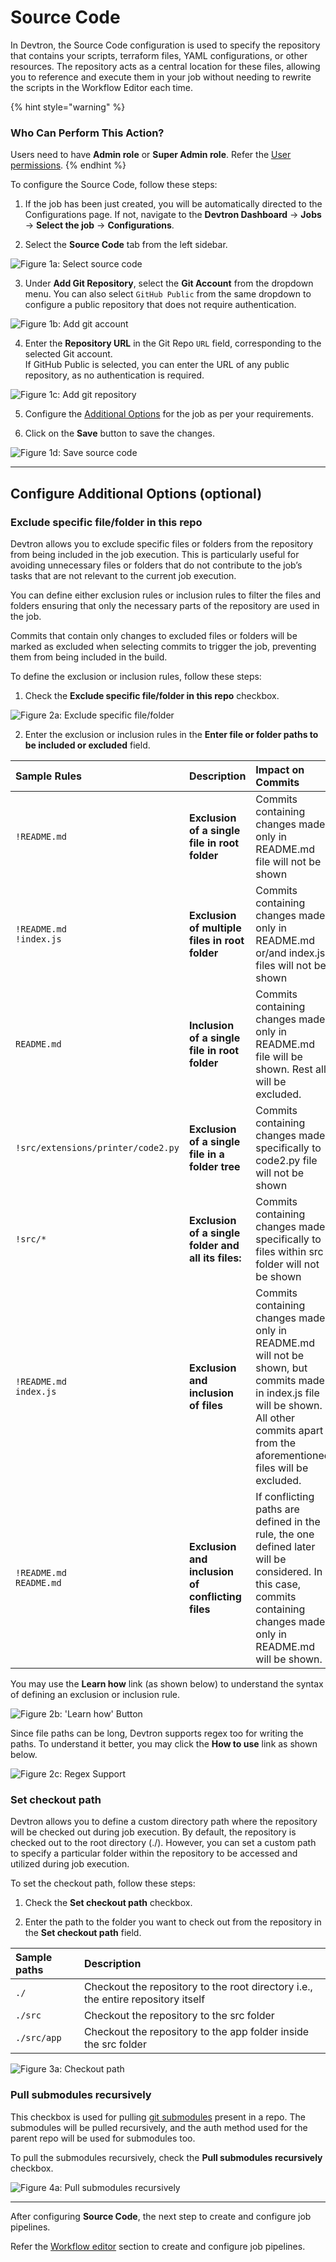 # Source Code

In Devtron, the Source Code configuration is used to specify the repository that contains your scripts, terraform files, YAML configurations, or other resources. The repository acts as a central location for these files, allowing you to reference and execute them in your job without needing to rewrite the scripts in the Workflow Editor each time.

{% hint style="warning" %}
### Who Can Perform This Action?
Users need to have **Admin role** or **Super Admin role**.
Refer the [User permissions](../../global-configurations/authorization/user-access.md#roles-available-for-jobs).
{% endhint %}

To configure the Source Code, follow these steps:

1. If the job has been just created, you will be automatically directed to the Configurations page. If not, navigate to the **Devtron Dashboard** → **Jobs** → **Select the job** → **Configurations**.

2. Select the **Source Code** tab from the left sidebar.

 ![Figure 1a: Select source code](https://devtron-public-asset.s3.us-east-2.amazonaws.com/images/create-job/source-code.jpg)

3. Under **Add Git Repository**, select the **Git Account** from the dropdown menu. You can also select `GitHub Public` from the same dropdown to configure a public repository that does not require authentication.

 ![Figure 1b: Add git account](https://devtron-public-asset.s3.us-east-2.amazonaws.com/images/create-job/source-code-git-account.jpg)

4. Enter the **Repository URL** in the Git Repo `URL` field, corresponding to the selected Git account.<br>
If GitHub Public is selected, you can enter the URL of any public repository, as no authentication is required. 

 ![Figure 1c: Add git repository](https://devtron-public-asset.s3.us-east-2.amazonaws.com/images/create-job/source-code-repo-url.jpg)

5. Configure the [Additional Options](#configure-additional-options-optional) for the job as per your requirements.

6. Click on the **Save** button to save the changes.

 ![Figure 1d: Save source code](https://devtron-public-asset.s3.us-east-2.amazonaws.com/images/create-job/source-code-save.jpg)

---

## Configure Additional Options (optional)

### Exclude specific file/folder in this repo

Devtron allows you to exclude specific files or folders from the repository from being included in the job execution. This is particularly useful for avoiding unnecessary files or folders that do not contribute to the job’s tasks that are not relevant to the current job execution. 

You can define either exclusion rules or inclusion rules to filter the files and folders ensuring that only the necessary parts of the repository are used in the job.

Commits that contain only changes to excluded files or folders will be marked as excluded when selecting commits to trigger the job, preventing them from being included in the build.

To define the exclusion or inclusion rules, follow these steps:

1. Check the **Exclude specific file/folder in this repo** checkbox.

 ![Figure 2a: Exclude specific file/folder](https://devtron-public-asset.s3.us-east-2.amazonaws.com/images/create-job/source-code-exclude-files.jpg)

2. Enter the exclusion or inclusion rules in the **Enter file or folder paths to be included or excluded** field.

 | Sample Rules | Description | Impact on Commits |
 |:---|:---|:---|
 | `!README.md` | **Exclusion of a single file in root folder** | Commits containing changes made only in README.md file will not be shown |
 | `!README.md` <br /> `!index.js` | **Exclusion of multiple files in root folder** |  Commits containing changes made only in README.md or/and index.js files will not be shown |
 |  `README.md` | **Inclusion of a single file in root folder** | Commits containing changes made only in README.md file will be shown. Rest all will be excluded. |
 |  `!src/extensions/printer/code2.py` | **Exclusion of a single file in a folder tree** |Commits containing changes made specifically to code2.py file will not be shown |
 |  `!src/*` | **Exclusion of a single folder and all its files:** |Commits containing changes made specifically to files within src folder will not be shown |
 |  `!README.md` <br/> `index.js` | **Exclusion and inclusion of files** | Commits containing changes made only in README.md will not be shown, but commits made in index.js file will be shown. All other commits apart from the aforementioned files will be excluded. |
 |  `!README.md` <br/> `README.md` | **Exclusion and inclusion of conflicting files** | If conflicting paths are defined in the rule, the one defined later will be considered. In this case, commits containing changes made only in README.md will be shown. |


 You may use the **Learn how** link (as shown below) to understand the syntax of defining an exclusion or inclusion rule.

 ![Figure 2b: 'Learn how' Button](https://devtron-public-asset.s3.us-east-2.amazonaws.com/images/create-job/source-code-learn-how.jpg)

 Since file paths can be long, Devtron supports regex too for writing the paths. To understand it better, you may click the **How to use** link as shown below.

 ![Figure 2c: Regex Support](https://devtron-public-asset.s3.us-east-2.amazonaws.com/images/create-job/source-code-regex.jpg)


### Set checkout path

Devtron allows you to define a custom directory path where the repository will be checked out during job execution. By default, the repository is checked out to the root directory (./). However, you can set a custom path to specify a particular folder within the repository to be accessed and utilized during job execution.

To set the checkout path, follow these steps:

1. Check the **Set checkout path** checkbox.

2. Enter the path to the folder you want to check out from the repository in the **Set checkout path** field.

 |Sample paths|Description|
 |:---|:---|
 |`./`|Checkout the repository to the root directory i.e., the entire repository itself|
 |`./src`|Checkout the repository to the src folder|
 |`./src/app`|Checkout the repository to the app folder inside the src folder|

 ![Figure 3a: Checkout path](https://devtron-public-asset.s3.us-east-2.amazonaws.com/images/create-job/source-code-checkout.jpg)

### Pull submodules recursively

This checkbox is used for pulling [git submodules](https://git-scm.com/book/en/v2/Git-Tools-Submodules) present in a repo. The submodules will be pulled recursively, and the auth method used for the parent repo will be used for submodules too.

To pull the submodules recursively, check the **Pull submodules recursively** checkbox.

![Figure 4a: Pull submodules recursively](https://devtron-public-asset.s3.us-east-2.amazonaws.com/images/create-job/source-code-pull.jpg)

---

After configuring **Source Code**, the next step to create and configure job pipelines.

Refer the [Workflow editor](./workflow-editor-job.md) section to create and configure job pipelines.